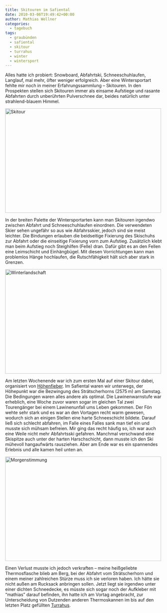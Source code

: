 ```yaml
---
title: Skitouren im Safiental
date: 2010-03-06T19:49:42+00:00
author: Mathias Wellner
categories:
  - tagebuch
tags:
  - graubünden
  - safiental
  - skitour
  - turrahus
  - winter
  - wintersport
---
```

Alles hatte ich probiert: Snowboard, Abfahrtski, Schneeschuhlaufen, Langlauf, mal mehr, öfter weniger erfolgreich. Aber eine Wintersportart fehlte mir noch in meiner Erfahrungssammlung &ndash; Skitouren. In den Prospekten stellen sich Skitouren immer als einsame Aufstiege und rasante Abfahrten durch unberührten Pulverschnee dar, beides natürlich unter strahlend-blauem Himmel. 

<a href="http://www.flickr.com/photos/mwellner/4411535244/" title="Skitour by wellnair, on Flickr"><img src="http://farm5.static.flickr.com/4006/4411535244_dce7a7bafb.jpg" width="500" height="335" alt="Skitour" /></a>

In der breiten Palette der Wintersportarten kann man Skitouren irgendwo zwischen Abfahrt und Schneeschuhlaufen einordnen. Die verwendeten Skier sehen ungefähr so aus wie Abfahrsskier, jedoch sind sie meist leichter. Die Bindungen erlauben die beidseitige Fixierung des Skischuhs zur Abfahrt oder die einseitige Fixierung vorn zum Aufstieg. Zusätzlich klebt man beim Aufstieg noch Steighilfen (Felle) dran. Dafür gibt es an den Fellen eine Leimschicht und Einhängbügel. Mit diesen Vorrichtungen kann man problemlos Hänge hochlaufen, die Rutschfähigkeit hält sich aber stark in Grenzen. 

<a href="http://www.flickr.com/photos/mwellner/4397827026/" title="Winterlandschaft by wellnair, on Flickr"><img src="http://farm3.static.flickr.com/2714/4397827026_3520ddd8a1.jpg" width="500" height="335" alt="Winterlandschaft" /></a>

Am letzten Wochenende war ich zum ersten Mal auf einer Skitour dabei, organisiert von [Höhenfieber](http://www.hoehenfieber.ch/). Im Safiental waren wir unterwegs, der Höhepunkt war die Bezwingung des Strätscherhorns (2575&thinsp;m) am Samstag. Die Bedingungen waren alles andere als optimal. Die Lawinenwarnstufe war erheblich, eine Woche zuvor waren sogar im gleichen Tal zwei Tourengänger bei einem Lawinenunfall ums Leben gekommen. Der Fön wehte sehr stark und es war an den Vortagen recht warm gewesen, wodurch sich an einigen Stellen eine harte Schneeschicht bildete. Darauf ließ sich schlecht abfahren, im Falle eines Falles sank man tief ein und musste sich mühsam befreien. Mir ging das recht häufig so, ich war auch eine Weile nicht mehr Abfahrtsski gefahren. Manchmal verschwand eine Skispitze auch unter der harten Harschschicht, dann musste ich den Ski mühevoll hangaufwärts rausziehen. Aber am Ende war es ein spannendes Erlebnis und alle kamen heil unten an. 

<a href="http://www.flickr.com/photos/mwellner/4397826974/" title="Morgenstimmung by wellnair, on Flickr"><img src="http://farm3.static.flickr.com/2750/4397826974_5e503d9303.jpg" width="500" height="335" alt="Morgenstimmung" /></a>

Einen Verlust musste ich jedoch verkraften &ndash; meine heißgeliebte Thermosflasche blieb am Berg, bei der Abfahrt vom Strätscherhorn und einem meiner zahlreichen Stürze muss ich sie verloren haben. Ich hätte sie nicht außen am Rucksack anbringen sollen. Jetzt liegt sie irgendwo unter einer dichten Schneedecke, es müsste sich sogar noch der Aufkleber mit &#8220;mathias&#8221; darauf befinden, ihn hatte ich am Vortag angebracht, zur Unterscheidung von Dutzenden anderen Thermoskannen im bis auf den letzten Platz gefüllten [Turrahus](http://www.turrahus.ch/).